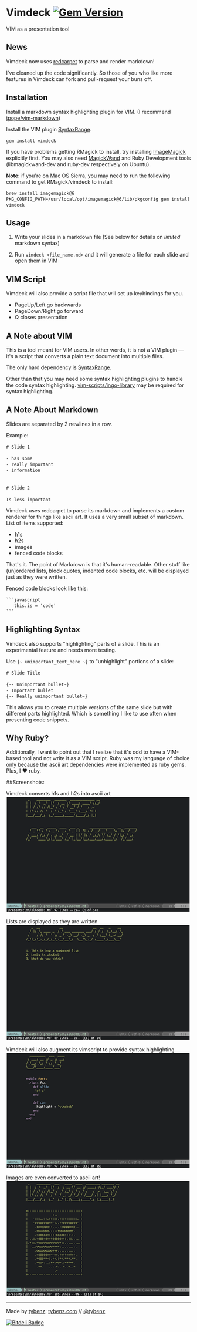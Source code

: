 # Vimdeck [![Gem Version](https://badge.fury.io/rb/vimdeck.png)](http://badge.fury.io/rb/vimdeck)

VIM as a presentation tool


## News

Vimdeck now uses [redcarpet](http://github.com/vmg/redcarpet) to parse and render markdown!

I've cleaned up the code significantly. So those of you who like more features in Vimdeck
can fork and pull-request your buns off.


## Installation

Install a markdown syntax highlighting plugin for VIM. (I recommend [tpope/vim-markdown](http://github.com/tpope/vim-markdown))

Install the VIM plugin [SyntaxRange](https://github.com/vim-scripts/SyntaxRange).

```
gem install vimdeck
```

If you have problems getting RMagick to install, try installing [ImageMagick](http://www.imagemagick.org/) explicitly first. You may also need [MagickWand](http://www.imagemagick.org/script/magick-wand.php) and Ruby Development tools (libmagickwand-dev and ruby-dev respectively on Ubuntu).

**Note:** if you're on Mac OS Sierra, you may need to run the following command to get RMagick/vimdeck to install:

```
brew install imagemagick@6
PKG_CONFIG_PATH=/usr/local/opt/imagemagick@6/lib/pkgconfig gem install vimdeck
```


## Usage

1. Write your slides in a markdown file (See below for details on _limited_ markdown syntax)

2. Run `vimdeck <file_name.md>` and it will generate a file for each slide and open them in VIM


## VIM Script

Vimdeck will also provide a script file that will set up keybindings for you.

- PageUp/Left go backwards
- PageDown/Right go forward
- Q closes presentation


## A Note about VIM

This is a tool meant for VIM users. In other words, it is not a VIM plugin
&mdash; it's a script that converts a plain text document into multiple files.

The only hard dependency is [SyntaxRange](https://github.com/vim-scripts/SyntaxRange).

Other than that you may need some syntax highlighting plugins to handle the code syntax highlighting. [vim-scripts/ingo-library](https://github.com/vim-scripts/ingo-library) may be required for syntax highlighting.


## A Note About Markdown

Slides are separated by 2 newlines in a row.

Example:

```
# Slide 1

- has some
- really important
- information


# Slide 2

Is less important
```

Vimdeck uses redcarpet to parse its markdown and implements a custom renderer
for things like ascii art. It uses a very small subset of markdown. List of items supported:

- h1s
- h2s
- images
- fenced code blocks

That's it. The point of Markdown is that it's human-readable. Other stuff like (un)ordered
lists, block quotes, indented code blocks, etc. will be displayed just as they were written.

Fenced code blocks look like this:

    ```javascript
       this.is = 'code'
    ```

## Highlighting Syntax

Vimdeck also supports "highlighting" parts of a slide. This is an experimental feature and needs more testing.

Use `{~ unimportant_text_here ~}` to "unhighlight" portions of a slide:

    # Slide Title

    {~- Unimportant bullet~}
    - Important bullet
    {~- Really unimportant bullet~}

This allows you to create multiple versions of the same slide but with different parts highlighted.
Which is something I like to use often when presenting code snippets.

## Why Ruby?

Additionally, I want to point out that I realize that it's odd to have a VIM-based tool
and not write it as a VIM script. Ruby was my language of choice only because the ascii art dependencies
were implemented as ruby gems. Plus, I &hearts; ruby.


##Screenshots:


Vimdeck converts h1s and h2s into ascii art
![](img/demo1.png)


Lists are displayed as they are written
![](img/demo2.png)


Vimdeck will also augment its vimscript to provide syntax highlighting
![](img/demo3.png)


Images are even converted to ascii art!
![](img/demo4.png)




---------------------

Made by [tybenz](http://github.com/tybenz): [tybenz.com](http://tybenz.com) // [@tybenz](http://twitter.com/tybenz)


[![Bitdeli Badge](https://d2weczhvl823v0.cloudfront.net/tybenz/vimdeck/trend.png)](https://bitdeli.com/free "Bitdeli Badge")

